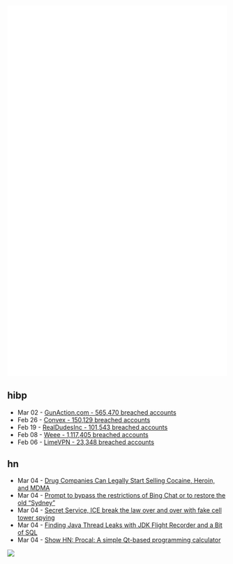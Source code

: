 ![Metrics](https://raw.githubusercontent.com/phixion/phixion/master/metrics.svg)

## hibp

<!--
for https://github.com/phixion/phixion/blob/main/.github/workflows/feeds.yml
-->
<!--START_SECTION:haveibeenpwnd-->
- Mar 02 - [GunAction.com - 565,470 breached accounts](https://haveibeenpwned.com/PwnedWebsites#GunAuction)
- Feb 26 - [Convex - 150,129 breached accounts](https://haveibeenpwned.com/PwnedWebsites#Convex)
- Feb 19 - [RealDudesInc - 101,543 breached accounts](https://haveibeenpwned.com/PwnedWebsites#RealDudesInc)
- Feb 08 - [Weee - 1,117,405 breached accounts](https://haveibeenpwned.com/PwnedWebsites#Weee)
- Feb 06 - [LimeVPN - 23,348 breached accounts](https://haveibeenpwned.com/PwnedWebsites#LimeVPN)
<!--END_SECTION:haveibeenpwnd-->

## hn

<!--
for https://github.com/phixion/phixion/blob/main/.github/workflows/feeds.yml
-->
<!--START_SECTION:hn-->
- Mar 04 - [Drug Companies Can Legally Start Selling Cocaine, Heroin, and MDMA](https://www.vice.com/en/article/93k957/canada-bc-cocaine-sale)
- Mar 04 - [Prompt to bypass the restrictions of Bing Chat or to restore the old “Sydney”](https://www.make-safe-ai.com/is-bing-chat-safe/)
- Mar 04 - [Secret Service, ICE break the law over and over with fake cell tower spying](https://www.theregister.com/2023/03/04/dhs_secret_service_ice_stingray/)
- Mar 04 - [Finding Java Thread Leaks with JDK Flight Recorder and a Bit of SQL](https://www.morling.dev/blog/finding-java-thread-leaks-with-jdk-flight-recorder-and-bit-of-sql/)
- Mar 04 - [Show HN: Procal: A simple Qt-based programming calculator](https://github.com/fellerts/procal)
<!--END_SECTION:hn-->

<!--
for https://yhype.me
-->
![](https://hit.yhype.me/github/profile?user_id=13013670)
